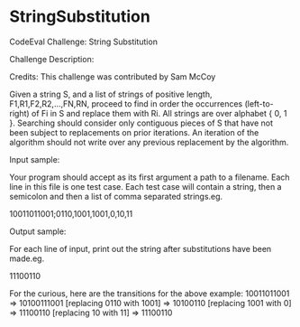 StringSubstitution
==================

CodeEval Challenge: String Substitution

Challenge Description:

Credits: This challenge was contributed by Sam McCoy

Given a string S, and a list of strings of positive length, F1,R1,F2,R2,...,FN,RN, proceed to find in order the occurrences (left-to-right) of Fi in S and replace them with Ri. All strings are over alphabet { 0, 1 }. Searching should consider only contiguous pieces of S that have not been subject to replacements on prior iterations. An iteration of the algorithm should not write over any previous replacement by the algorithm.

Input sample:

Your program should accept as its first argument a path to a filename. Each line in this file is one test case. Each test case will contain a string, then a semicolon and then a list of comma separated strings.eg.

10011011001;0110,1001,1001,0,10,11

Output sample:

For each line of input, print out the string after substitutions have been made.eg.

11100110

For the curious, here are the transitions for the above example: 10011011001 => 10100111001 [replacing 0110 with 1001] => 10100110 [replacing 1001 with 0] => 11100110 [replacing 10 with 11] => 11100110
